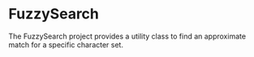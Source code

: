 # FuzzySearch

The FuzzySearch project provides a utility class to find an approximate match for a specific character set.
